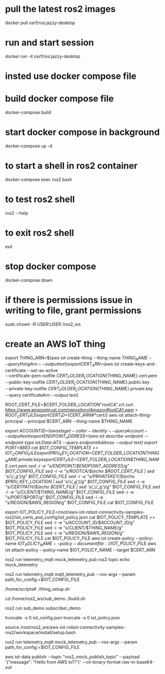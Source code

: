 # pull the latest ros2 images

docker pull osrf/ros:jazzy-desktop

# run and start session

docker run -it osrf/ros:jazzy-desktop

# insted use docker compose file

# build docker compose file

docker-compose build

# start docker compose in background

docker-compose up -d

# to start a shell in ros2 container

docker-compose exec ros2 bash

# to test ros2 shell

ros2 --help

# to exit ros2 shell

exit

# stop docker compose

docker-compose down

# if there is permissions issue in writing to file, grant permissions

sudo chown -R $USER:$USER /ros2_ws

# create an AWS IoT thing

export THING_ARN=$(aws iot create-thing --thing-name $THING_NAME --query thingArn --output text)
export CERT_ARN=$(aws iot create-keys-and-certificate --set-as-active \
--certificate-pem-outfile ${CERT_FOLDER_LOCATION}${THING_NAME}.cert.pem \
--public-key-outfile ${CERT_FOLDER_LOCATION}${THING_NAME}.public.key \
--private-key-outfile ${CERT_FOLDER_LOCATION}${THING_NAME}.private.key \
--query certificateArn --output text)

ROOT_CERT_FILE=$CERT_FOLDER_LOCATION"rootCA".crt
curl https://www.amazontrust.com/repository/AmazonRootCA1.pem > $ROOT_CERT_FILE
export CERT_ID=${CERT_ARN#\*cert/}
aws iot attach-thing-principal --principal $CERT_ARN --thing-name $THING_NAME

export ACCOUNT*ID=$(aws sts get-caller-identity --query Account --output text)
export ENDPOINT_ADDRESS=$(aws iot describe-endpoint --endpoint-type iot:Data-ATS --query endpointAddress --output text)
export PORT=8883
cat $IOT_CONFIG_TEMPLATE >> $IOT_CONFIG_FILE
export PRIV_KEY_LOCATION=$CERT_FOLDER_LOCATION$THING_NAME.private.key
export CERT_FILE=$CERT_FOLDER_LOCATION$THING_NAME.cert.pem
sed -i -e "s/ENDPOINT/$ENDPOINT_ADDRESS/g" $IOT_CONFIG_FILE
sed -i -e "s/ROOTCA/$(echo $ROOT_CERT_FILE | sed 's*/_\\/\_g')/g" $IOT_CONFIG_FILE
sed -i -e "s/PRIVATEKEY/$(echo $PRIV_KEY_LOCATION | sed 's_/_\\/\_g')/g" $IOT_CONFIG_FILE
sed -i -e "s/CERTPATH/$(echo $CERT_FILE | sed 's_/\_\\/\_g')/g" $IOT_CONFIG_FILE
sed -i -e "s/CLIENT/$THING_NAME/g" $IOT_CONFIG_FILE
sed -i -e "s/PORT/$PORT/g" $IOT_CONFIG_FILE
sed -i -e "s/REGION/$AWS_REGION/g" $IOT_CONFIG_FILE
cat $IOT_CONFIG_FILE

export IOT_POLICY_FILE=/root/aws-iot-robot-connectivity-samples-ros2/iot_certs_and_config/iot_policy.json
cat $IOT_POLICY_TEMPLATE >> $IOT_POLICY_FILE
sed -i -e "s/ACCOUNT_ID/$ACCOUNT_ID/g" $IOT_POLICY_FILE
sed -i -e "s/CLIENT/$THING_NAME/g" $IOT_POLICY_FILE
sed -i -e "s/REGION/$AWS_REGION/g" $IOT_POLICY_FILE
cat $IOT_POLICY_FILE
aws iot create-policy --policy-name $IOT_POLICY_NAME --policy-document file://$IOT_POLICY_FILE
aws iot attach-policy --policy-name $IOT_POLICY_NAME --target $CERT_ARN

ros2 run telemetry_mqtt mock_telemetry_pub
ros2 topic echo mock_telemetry

ros2 run telemetry_mqtt mqtt_telemetry_pub --ros-args --param path_for_config:=$IOT_CONFIG_FILE

/home/scripts# ./thing_setup.sh

cd /home/ros2_ws/sub_demo
./build.sh

ros2 run sub_demo subscriber_demo

truncate -s 0 iot_config.json
truncate -s 0 iot_policy.json

source /root/ros2_ws/aws-iot-robot-connectivity-samples-ros2/workspace/install/setup.bash

ros2 run telemetry_mqtt mock_telemetry_pub --ros-args --param path_for_config:=$IOT_CONFIG_FILE

aws iot-data publish --topic "ros2_mock_publish_topic" --payload '{"message": "Hello from AWS IoT!"}' --cli-binary-format raw-in-base64-out
